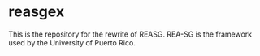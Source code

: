 # reasgex
This is the repository for the rewrite of REASG. REA-SG is the framework used by the University of Puerto Rico.

